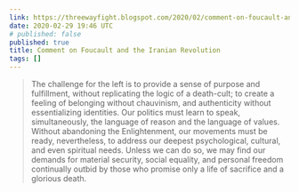 ```yaml
---
link: https://threewayfight.blogspot.com/2020/02/comment-on-foucault-and-iranian.html
date: 2020-02-29 19:46 UTC
# published: false
published: true
title: Comment on Foucault and the Iranian Revolution
tags: []
---
```


> The challenge for the left is to provide a sense of purpose and fulfillment, without replicating the logic of a death-cult; to create a feeling of belonging without chauvinism, and authenticity without essentializing identities. Our politics must learn to speak, simultaneously, the language of reason and the language of values. Without abandoning the Enlightenment, our movements must be ready, nevertheless, to address our deepest psychological, cultural, and even spiritual needs. Unless we can do so, we may find our demands for material security, social equality, and personal freedom continually outbid by those who promise only a life of sacrifice and a glorious death.
